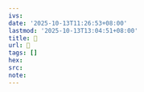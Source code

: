 ```yaml
---
ivs:
date: '2025-10-13T11:26:53+08:00'
lastmod: '2025-10-13T13:04:51+08:00'
title: 󰔈
url: 󰔈
tags: []
hex: 
src:
note:
---
```

